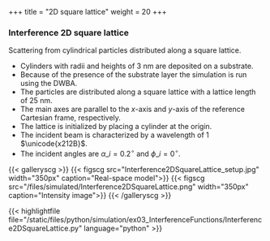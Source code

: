 +++
title = "2D square lattice"
weight = 20
+++

### Interference 2D square lattice

Scattering from cylindrical particles distributed along a square lattice.

* Cylinders with radii and heights of $3$ nm are deposited on a substrate.
* Because of the presence of the substrate layer the simulation is run using the DWBA.
* The particles are distributed along a square lattice with a lattice length of $25$ nm.
* The main axes are parallel to the $x$-axis and $y$-axis of the reference Cartesian frame, respectively.
* The lattice is initialized by placing a cylinder at the origin.
* The incident beam is characterized by a wavelength of $1$ $\unicode{x212B}$.
* The incident angles are $\alpha\_i = 0.2 ^{\circ}$ and $\phi\_i = 0^{\circ}$.

{{< galleryscg >}}
{{< figscg src="Interference2DSquareLattice_setup.jpg" width="350px" caption="Real-space model">}}
{{< figscg src="/files/simulated/Interference2DSquareLattice.png" width="350px" caption="Intensity image">}}
{{< /galleryscg >}}

{{< highlightfile file="/static/files/python/simulation/ex03_InterferenceFunctions/Interference2DSquareLattice.py" language="python" >}}
